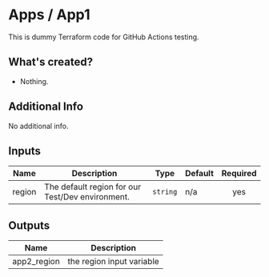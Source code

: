 # Apps / App1

This is dummy Terraform code for GitHub Actions testing.

## What's created?

* Nothing.

## Additional Info

No additional info.

## Inputs

| Name | Description | Type | Default | Required |
|------|-------------|------|---------|:--------:|
| region | The default region for our Test/Dev environment. | `string` | n/a | yes |

## Outputs

| Name | Description |
|------|-------------|
| app2\_region | the region input variable |
